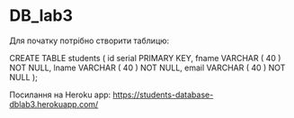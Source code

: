 # DB_lab3

Для початку потрібно створити таблицю:

CREATE TABLE students (
	id serial PRIMARY KEY,
	fname VARCHAR ( 40 ) NOT NULL,
	lname VARCHAR ( 40 ) NOT NULL,
	email VARCHAR ( 40 ) NOT NULL
);

Посилання на Heroku app:
https://students-database-dblab3.herokuapp.com/
